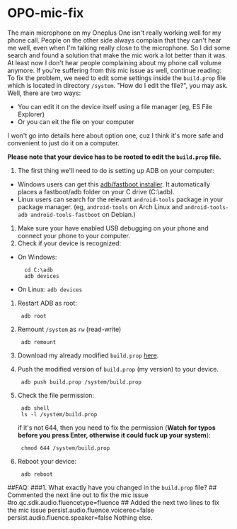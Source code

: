 # OPO-mic-fix
The main microphone on my Oneplus One isn't really working well for my phone call. People on the other side always complain that they can't hear me well, even when I'm talking really close to the microphone. So I did some search and found a solution that make the mic work a lot better than it was. At least now I don't hear people complaining about my phone call volume anymore. If you're suffering from this mic issue as well, continue reading: To fix the problem, we need to edit some settings inside the `build.prop` file which is located in directory `/system`. "How do I edit the file?", you may ask. Well, there are two ways:

* You can edit it on the device itself using a file manager (eg, ES File Explorer)
* Or you can eit the file on your computer

I won't go into details here about option one, cuz I think it's more safe and convenient to just do it on a computer.

**Please note that your device has to be rooted to edit the `build.prop` file.**

1. The first thing we'll need to do is setting up ADB on your computer:
  - Windows users can get this [adb/fastboot installer](http://forum.xda-developers.com/showthread.php?t=2588979). It automatically places a fastboot/adb folder on your C drive (C:\adb).
  - Linux users can search for the relevant `android-tools` package in your package manager. (eg, `android-tools` on Arch Linux and `android-tools-adb android-tools-fastboot` on Debian.)
1. Make sure your have enabled USB debugging on your phone and connect your phone to your computer.
1. Check if your device is recognized:
  - On Windows:
  
          cd C:\adb
          adb devices
  - On Linux: `adb devices`
1. Restart ADB as root:

        adb root
1. Remount `/system` as `rw` (read-write)

        adb remount
1. Download my already modified `build.prop` [here](https://github.com/tfhavingfun/OPO-mic-fix/releases).
1. Push the modified version of `build.prop` (my version) to your device.

        adb push build.prop /system/build.prop
1. Check the file permission:

        adb shell
        ls -l /system/build.prop
   if it's not 644, then you need to fix the permission (**Watch for typos before you press Enter, otherwise it could fuck up your system**):

        chmod 644 /system/build.prop
1. Reboot your device:

        adb reboot
##FAQ:
###1. What exactly have you changed in the `build.prop` file?
        ## Commented the next line out to fix the mic issue
        #ro.qc.sdk.audio.fluencetype=fluence
        ## Added the next two lines to fix the mic issue
        persist.audio.fluence.voicerec=false
        persist.audio.fluence.speaker=false
      Nothing else.
